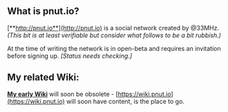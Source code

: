 ## What is pnut.io?

[**http://pnut.io**](http://pnut.io) is a social network created by @33MHz. *(This bit is at least verifiable but consider what follows to be a bit rubbish.)*

At the time of writing the network is in open-beta and requires an invitation before signing up. *[Status needs checking.]*

## My related Wiki:

[**My early Wiki**](../../wiki/Home) will soon be obsolete - [https://wiki.pnut.io](https://wiki.pnut.io) will soon have content, is the place to go.
